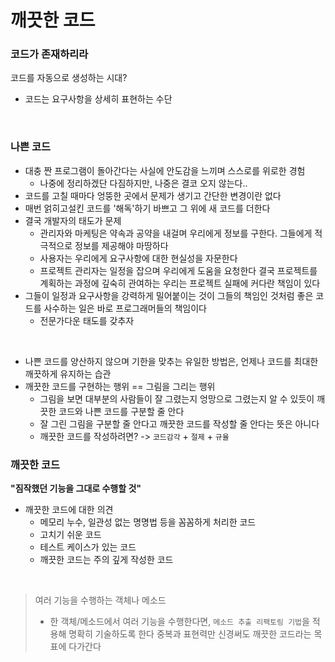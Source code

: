 # 깨끗한 코드


### 코드가 존재하리라

코드를 자동으로 생성하는 시대?
- 코드는 요구사항을 상세히 표현하는 수단

<br>

### 나쁜 코드
- 대충 짠 프로그램이 돌아간다는 사실에 안도감을 느끼며 스스로를 위로한 경험
    - 나중에 정리하겠단 다짐하지만, 나중은 결코 오지 않는다..
- 코드를 고칠 때마다 엉뚱한 곳에서 문제가 생기고 간단한 변경이란 없다
- 매번 얽히고설킨 코드를 '해독'하기 바쁘고 그 위에 새 코드를 더한다
- 결국 개발자의 태도가 문제
    - 관리자와 마케팅은 약속과 공약을 내걸며 우리에게 정보를 구한다. 그들에게 적극적으로 정보를 제공해야 마땅하다
    - 사용자는 우리에게 요구사항에 대한 현실성을 자문한다
    - 프로젝트 관리자는 일정을 잡으며 우리에게 도움을 요청한다
    결국 프로젝트를 계획하는 과정에 깊숙히 관여하는 우리는 프로젝트 실패에 커다란 책임이 있다
- 그들이 일정과 요구사항을 강력하게 밀어붙이는 것이 그들의 책임인 것처럼 좋은 코드를 사수하는 일은 바로 프로그래머들의 책임이다
    - 전문가다운 태도를 갖추자

<br>

- 나쁜 코드를 양산하지 않으며 기한을 맞추는 유일한 방법은, 언제나 코드를 최대한 깨끗하게 유지하는 습관
- 깨끗한 코드를 구현하는 행위 == 그림을 그리는 행위
    - 그림을 보면 대부분의 사람들이 잘 그렸는지 엉망으로 그렸는지 알 수 있듯이 깨끗한 코드와 나쁜 코드를 구분할 줄 안다
    - 잘 그린 그림을 구분할 줄 안다고 깨끗한 코드를 작성할 줄 안다는 뜻은 아니다
    - 깨끗한 코드를 작성하려면? -> `코드감각` + `절제` + `규율`

### 깨끗한 코드
**"짐작했던 기능을 그대로 수행할 것"**
- 깨끗한 코드에 대한 의견
    - 메모리 누수, 일관성 없는 명명법 등을 꼼꼼하게 처리한 코드
    - 고치기 쉬운 코드
    - 테스트 케이스가 있는 코드
    - 깨끗한 코드는 주의 깊게 작성한 코드

<br>

> 여러 기능을 수행하는 객체나 메소드
> - 한 객체/메소드에서 여러 기능을 수행한다면, `메소드 추출 리팩토링 기법`을 적용해 명확히 기술하도록 한다 
> 중복과 표현력만 신경써도 깨끗한 코드라는 목표에 다가간다
